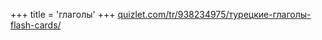 +++
title = 'глаголы'
+++
[quizlet.com/tr/938234975/турецкие-глаголы-flash-cards/](https://quizlet.com/tr/938234975/турецкие-глаголы-flash-cards/)